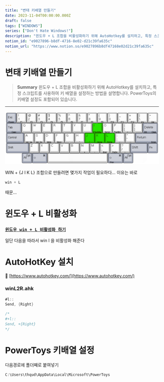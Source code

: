 ```yaml
---
title: "변태 키배열 만들기"
date: 2023-11-04T00:00:00.000Z
draft: false
tags: ["WINDOWS"]
series: ["Don't Hate Windows!"]
description: "윈도우 + L 조합을 비활성화하기 위해 AutoHotkey를 설치하고, 특정 스크립트를 사용하여 키 배열을 설정하는 방법을 설명합니다. PowerToys의 키배열 설정도 포함되어 있습니다."
notion_id: "e9027896-b8df-4716-8e02-d21c39fa635c"
notion_url: "https://www.notion.so/e9027896b8df47168e02d21c39fa635c"
---
```


# 변태 키배열 만들기

> **Summary**
> 윈도우 + L 조합을 비활성화하기 위해 AutoHotkey를 설치하고, 특정 스크립트를 사용하여 키 배열을 설정하는 방법을 설명합니다. PowerToys의 키배열 설정도 포함되어 있습니다.

---

![Image](image_e0af6c90ee3c.png)


WIN + {J I K L} 조합으로 만들려면 몇가지 작업이 필요하다… 이유는 바로


```c#
win + L 
```


때문…


# 윈도우 + L 비활성화

### [`윈도우 win + L 비활성화 하기`](https://www.notion.so/e2e4269d107f413eac708099bd840641)

일단 다음을 따라서 win l 을 비활성화 해준다


# AutoHotKey 설치

🔗 [https://www.autohotkey.com/](https://www.autohotkey.com/)

 

### winL2R.ahk

```c#
#l::
Send, {Right}
```

```c#
/*
#+l::
Send, +{Right}
*/
```

# PowerToys 키배열 설정


다음경로에 폴더째로 붙여넣기

```c#
C:\Users\thqud\AppData\Local\Microsoft\PowerToys
```


